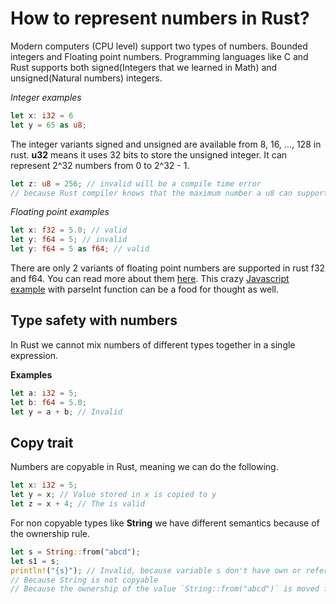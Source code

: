 # How to represent numbers in Rust?

Modern computers (CPU level) support two types of numbers. Bounded integers and Floating point
numbers.
Programming languages like C and Rust supports both signed(Integers that we learned in Math) and
unsigned(Natural numbers) integers.

*Integer examples*
```rust
let x: i32 = 6
let y = 65 as u8;
```
The integer variants signed and unsigned are available from 8, 16, ..., 128 in rust.
**u32** means it uses 32 bits to store the unsigned integer. It can represent 2^32 numbers from
0 to 2^32 - 1.
```rust
let z: u8 = 256; // invalid will be a compile time error
// because Rust compiler knows that the maximum number a u8 can support is 255
```

*Floating point examples*
```rust
let x: f32 = 5.0; // valid
let y: f64 = 5; // invalid
let y: f64 = 5 as f64; // valid
```

There are only 2 variants of floating point numbers are supported in rust f32 and f64.
You can read more about them [here](https://en.wikipedia.org/wiki/Floating-point_arithmetic).
This crazy [Javascript example](https://stackoverflow.com/questions/23175363/javascript-parseint-behavior-when-passing-in-a-float-number) with parseInt function can be a food for thought as well.

## Type safety with numbers

In Rust we cannot mix numbers of different types together in a single expression.

**Examples**
```rust
let a: i32 = 5;
let b: f64 = 5.0;
let y = a + b; // Invalid
```

## Copy trait

Numbers are copyable in Rust, meaning we can do the following.

```rust
let x: i32 = 5;
let y = x; // Value stored in x is copied to y
let z = x + 4; // The is valid
```
For non copyable types like **String** we have different semantics because of the ownership rule.

```rust
let s = String::from("abcd");
let s1 = s;
println!("{s}"); // Invalid, because variable s don't have own or refer to any value
// Because String is not copyable
// Because the ownership of the value `String::from("abcd")` is moved from s to s1
```
